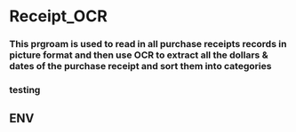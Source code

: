 # Receipt_OCR
### This prgroam is used to read in all purchase receipts records in picture format and then use OCR to extract all the dollars & dates of the purchase receipt and sort them into categories
### testing
## ENV

